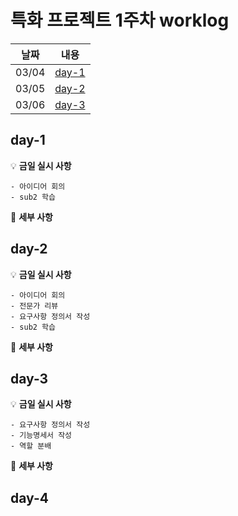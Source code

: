 # 특화 프로젝트 1주차 worklog

|날짜|내용|
|:---:|:---:|
|03/04|[day-1](#day-1)|
|03/05|[day-2](#day-2)|
|03/06|[day-3](#day-3)|

## day-1

💡 **금일 실시 사항**

    - 아이디어 회의 
    - sub2 학습

📜 **세부 사항**

## day-2

💡 **금일 실시 사항**

    - 아이디어 회의 
    - 전문가 리뷰
    - 요구사항 정의서 작성
    - sub2 학습

📜 **세부 사항**

## day-3

💡 **금일 실시 사항**

    - 요구사항 정의서 작성
    - 기능명세서 작성
    - 역할 분배

📜 **세부 사항**

## day-4
